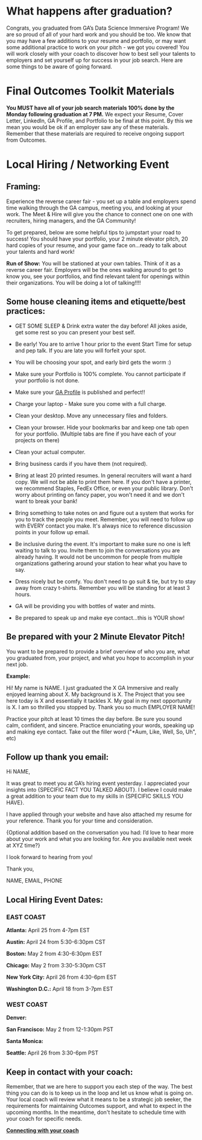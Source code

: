 # What happens after graduation?

Congrats, you graduated from GA’s Data Science Immersive Program! We are so proud of all of your hard work and you should be too. We know that you may have a few additions to your resume and portfolio, or may want some additional practice to work on your pitch - we got you covered!  You will work closely with your coach to discover how to best sell your talents to employers and set yourself up for success in your job search. Here are some things to be aware of going forward. 

# Final Outcomes Toolkit Materials 
**You MUST have all of your job search materials 100% done by the Monday following graduation at 7 PM.** 
We expect your Resume, Cover Letter, LinkedIn, GA Profile, and Portfolio to be final at this point. By this we mean you would be ok if an employer saw any of these materials. Remember that these materials are required to receive ongoing support from Outcomes.


# Local Hiring / Networking Event 

## Framing:

Experience the reverse career fair - you set up a table and employers spend time walking through the GA campus, meeting you, and looking at your work. The Meet & Hire will give you the chance to connect one on one with recruiters, hiring managers, and the GA Community! 

To get prepared, below are some helpful tips to jumpstart your road to success! You should have your portfolio, your 2 minute elevator pitch, 20 hard copies of your resume, and your game face on...ready to talk about your talents and hard work! 

**Run of Show:** You will be stationed at your own tables. Think of it as a reverse career fair. Employers will be the ones walking around to get to know you, see your portfolios, and find relevant talent for openings within their organizations. You will be doing a lot of talking!!!!

## Some house cleaning items and etiquette/best practices:

* GET SOME SLEEP & Drink extra water the day before! All jokes aside, get some rest so you can present your best self.
* Be early! You are to arrive 1 hour prior to the event Start Time for setup and pep talk. If you are late you will forfeit your spot.
* You will be choosing your spot, and early bird gets the worm :)

* Make sure your Portfolio is 100% complete. You cannot participate if your portfolio is not done.

* Make sure your [GA Profile](https://profiles.generalassemb.ly/) is published and perfect!!

* Charge your laptop - Make sure you come with a full charge.

* Clean your desktop. Move any unnecessary files and folders.

* Clean your browser. Hide your bookmarks bar and keep one tab open for your portfolio. (Multiple tabs are fine if you have each of your projects on there)

* Clean your actual computer. 

* Bring business cards if you have them (not required). 

* Bring at least 20 printed resumes. In general recruiters will want a hard copy. We will not be able to print them here. If you don't have a printer, we recommend Staples, FedEx Office, or even your public library. Don't worry about printing on fancy paper, you won't need it and we don't want to break your bank! 

* Bring something to take notes on and figure out a system that works for you to track the people you meet. Remember, you will need to follow up with EVERY contact you make. It's always nice to reference discussion points in your follow up email. 

* Be inclusive during the event. It's important to make sure no one is left waiting to talk to you. Invite them to join the conversations you are already having. It would not be uncommon for people from multiple organizations gathering around your station to hear what you have to say.

* Dress nicely but be comfy. You don't need to go suit & tie, but try to stay away from crazy t-shirts. Remember you will be standing for at least 3 hours.

* GA will be providing you with bottles of water and mints.

* Be prepared to speak up and make eye contact...this is YOUR show!

## Be prepared with your 2 Minute Elevator Pitch!

You want to be prepared to provide a brief overview of who you are, what you graduated from, your project, and what you hope to accomplish in your next job.  

**Example:**

Hi!  My name is NAME.  I just graduated the X GA Immersive and really enjoyed learning about X.  My background is X.  The Project that you see here today is X and essentially it tackles X.  My goal in my next opportunity is X.  I am so thrilled you stopped by. Thank you so much EMPLOYER NAME!

Practice your pitch at least 10 times the day before.  Be sure you sound calm, confident, and sincere.  Practice enunciating your words, speaking up and making eye contact. Take out the filler word ("*Aum, Like, Well, So, Uh", etc)

## Follow up thank you email:

Hi NAME,

It was great to meet you at GA’s hiring event yesterday.  I appreciated your insights into {SPECIFIC FACT YOU TALKED ABOUT}. I believe I could make a great addition to your team due to my skills in {SPECIFIC SKILLS YOU HAVE}.

I have applied through your website and have also attached my resume for your reference. Thank you for your time and consideration.

{Optional addition based on the conversation you had: I’d love to hear more about your work and what you are looking for. Are you available next week at XYZ time?}

I look forward to hearing from you!

Thank you,

NAME, EMAIL, PHONE


## Local Hiring Event Dates:

### EAST COAST
**Atlanta:** April 25 from 4-7pm EST

**Austin:** April 24 from 5:30-6:30pm CST

**Boston:** May 2 from 4:30-6:30pm EST

**Chicago:** May 2 from 3:30-5:30pm CST

**New York City:** April 26 from 4:30-6pm EST

**Washington D.C.:** April 18 from 3-7pm EST

### WEST COAST
**Denver:** 

**San Francisco:** May 2 from 12-1:30pm PST

**Santa Monica:** 

**Seattle:** April 26 from 3:30-6pm PST


## Keep in contact with your coach:

Remember, that we are here to support you each step of the way.  The best thing you can do is to keep us in the loop and let us know what is going on. Your local coach will review what it means to be a strategic job seeker, the requirements for maintaining Outcomes support, and what to expect in the upcoming months. In the meantime, don't hesitate to schedule time with your coach for specific needs. 

**[Connecting with your coach](https://github.com/ga-students/dsiplusoutcomes/blob/master/one-on-ones.md)**
